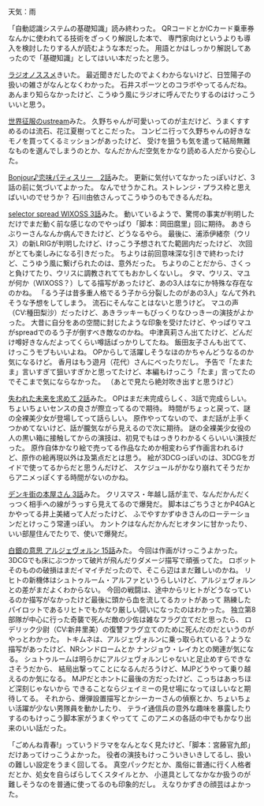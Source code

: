 天気：雨

「自動認識システムの基礎知識」読み終わった。
QRコードとかICカード乗車券なんかに使われてる技術をざっくり解説した本で、
専門家向けというよりも導入を検討したりする人が読むような本だった。
用語とかはしっかり解説してあったので「基礎知識」としてはいい本だったと思う。

[ラジオノススメ](http://ondemand.joqr.co.jp/AG-ON/contents/susume_20141020.php)きいた。
最近聞きだしたのでよくわからないけど、日笠陽子の扱いの雑さがなんとなくわかった。
石井スポーツとのコラボやってるんだね。
あんまり知らなかったけど、こうゆう風にラジオに呼んでたりするのはけっこういいと思う。

[世界征服のustream](http://www.ustream.tv/recorded/54094808)みた。
久野ちゃんが可愛いってのが主だけど、うまくすすめるのは流石、花江夏樹ってとこだった。
コンビニ行って久野ちゃんの好きなモノを買ってくるミッションがあったけど、
受けを狙うも気を遣って結局無難なものを選んでしまうのとか、なんだかんだ空気をかなり読める人だから安心した。

[Bonjour♪恋味パティスリー　2話](http://www.nicovideo.jp/watch/1413456909)みた。
更新に気付いてなかったっぽいけど、3話の前に気づいてよかった。
なんでせうかこれ。ストレンジ・プラス枠と思えばいいのでせうか？
石川由依さんってこうゆうのもできるんだね。

[selector spread WIXOSS 3話](http://www.nicovideo.jp/watch/1413519856)みた。
動いているようで、驚愕の事実が判明しただけでまだ動く前な感じなのでやっぱり「脚本：岡田麿里」回に期待。
あきらぶりーさんなんか病んできたけど、どうなるやら。
最後に、浦添伊緒奈（ウリス）の新LRIGが判明したけど、けっこう予想されてた範囲内だったけど、
次回がとても楽しみになる引きだった。
ちよりは前回意味深な引きで終わったけど、こうゆう風に繋げられたのは、意外だった。
ちよりのことだから、さくっと負けてたり、ウリスに調教されててもおかしくないし。
タマ、ウリス、マユが何か（WIXOSS？）してる描写があったけど、あの3人はなにか特殊な存在なのかね。
「るう子は昔多重人格でるう子から分裂したのがあの3人」なんて外れそうな予想をしてしまう。
流石にそんなことはないと思うけど。
マユの声（CV:種田梨沙）だったけど、あきラッキーもびっくりなひっきーの演技がよかった。
大昔に自分をあの空間に封じたような印象を受けたけど、やっぱりマユがspreadでのるう子が倒すべき敵なのかね。
中津真莉さん出てたけど、どんだけ噂好きなんだよってくらい噂話ばっかりしてたね。
飯田友子さんも出てて、けっこうモブもいいよね。
OPからして活躍しそうなほのかちゃんどうなるのか気になるけど。
香月はもう遊月（花代）さんにべったりだし。
予告で「たまたま」言いすぎて狙いすぎかと思ってたけど、本編もけっこう「たま」言ってたのでそこまで気にならなかった。
（あとで見たら絶対吹き出すと思うけど）

[失われた未来を求めて 2話](http://www.nicovideo.jp/watch/1413536183)みた。
OPはまだ未完成らしく、3話で完成らしい。ちょいちょいセンスの良さが際立ってるので期待。
時間がちょっと戻って、謎の全裸美少女が登場してって話らしい。
原作やってないので、まだ話が上手くつかめてないけど、話が朧気ながら見えるので次に期待。
謎の全裸美少女役の人の黒い箱に接触してからの演技は、初見でもはっきりわかるくらいいい演技だった。
原作自体かなり絵で売ってる作品なためか相変わらず作画言われるけど、原作の絵再現以外は及第点だとは思う。
絵が3DCGっぽいのは、3DCGをガイドで使ってるからだと思うんだけど、
スケジュールがかなり崩れてそうだからアニメっぽくする時間がないのかね。

[デンキ街の本屋さん 3話](http://www.nicovideo.jp/watch/1413519744)みた。
クリスマス・年越し話が主で、なんだかんだくっつく相手への線がうっすら見えてるので爆発だ。
脚本はごちうさとかP4GAとかやってる井上美緒って人だったけど、
ふでやすかずゆきさんのローテーションだとけっこう常連っぽい。
カントクはなんだかんだヒオタンに甘かったり、いい部屋住んでたりで、使いで爆発だ。

[白銀の意思 アルジェヴォルン 15話](http://www.nicovideo.jp/watch/1413443475)みた。
今回は作画がけっこうよかった。
3DCGでも床にぶつかって破片が飛んだりダメージ描写で頑張ってた。
ロボットそのものの破損はまだイマイチだったので、そこら辺はまだ難しいのかね。
リヒトの新機体はシュトゥルーム・アルファというらしいけど、アルジェヴォルンとの差がまだよくわからない。
今回の戦闘は、途中からリヒトがどうなっているのか描写がなかったけど最後に頭から血を流してるカットがあって
熟練したパイロットであるリヒトでもかなり厳しい闘いになったのはわかった。
独立第8部隊が中心に行った奇襲で死んだ敵の少佐は雑なフラグ立てだと思ったら、
ロデリック少尉（CV:新井里美）の復讐フラグ立てのために死んだのだというのがやっとわかった。
トキムネは、アルジェヴォルンに乗っ取られている？ような描写があったけど、NRシンドロームとか
ナンジョウ・レイカとの関連が気になる。
シュトゥルームは明らかにアルジェヴォルンじゃないと足止めすらできなさそうだから、
結局出撃ってことになるんだろうけど、MJPどうやって乗り越えるのか気になる。
MJPだとホントに最後の方だったけど、こっちはあっちほど深刻じゃないから
できることならジェイミーの見せ場になってほしいなと期待してる。
それから、爆弾設置描写とかシーカーさんの偵察とか、ちょいちょい活躍が少ない男隊員を動かしたり、
テライ通信兵の意外な趣味を暴露したりするのもけっこう脚本家がうまくやってて
このアニメの各話の中でもかなり出来のいい話だった。

「ごめんね青春!」っていうドラマをなんとなく見たけど、「脚本：宮藤官九郎」だけあってけっこうよかった。
役者の演技もけっこういきいきしてるし、扱いの難しい設定をうまく回してる。
真空パックだとか、風俗に普通に行く人格者だとか、処女を自らばらしてくスタイルとか、
小道具としてなかなか扱うのが難しそうなのを普通に使ってるのも印象的だし。
えなりかずきの顔芸はよかった。
